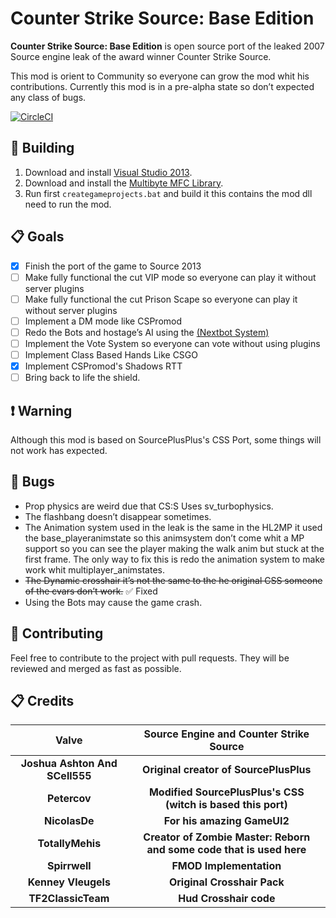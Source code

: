 # Counter Strike Source: Base Edition

**Counter Strike Source: Base Edition** is open source port of the leaked 2007 Source engine leak of the award winner Counter Strike Source. 

This mod is orient to Community so everyone can grow the mod whit his contributions.
Currently this mod is in a pre-alpha state so don’t expected any class of bugs.

[![CircleCI](https://circleci.com/gh/FriskTheFallenHuman/css-community.svg?style=svg)](https://circleci.com/gh/FriskTheFallenHuman/css-community)

## :hammer: Building

1. Download and install [Visual Studio 2013](https://go.microsoft.com/fwlink/?LinkId=532495&clcid=0x409).
2. Download and install the [Multibyte MFC Library](https://www.microsoft.com/en-gb/download/details.aspx?id=40770).
3. Run first `creategameprojects.bat` and build it this contains the mod dll need to run the mod.

## :clipboard: Goals

- [x] Finish the port of the game to Source 2013
- [ ] Make fully functional the cut VIP mode so everyone can play it without server plugins
- [ ] Make fully functional the cut Prison Scape so everyone can play it without server plugins
- [ ] Implement a DM mode like CSPromod
- [ ] Redo the Bots and hostage’s AI using the [(Nextbot System)](https://developer.valvesoftware.com/wiki/NextBot)
- [ ] Implement the Vote System so everyone can vote without using plugins
- [ ] Implement Class Based Hands Like CSGO
- [x] Implement CSPromod's Shadows RTT
- [ ] Bring back to life the shield.

## :heavy_exclamation_mark: Warning

Although this mod is based on SourcePlusPlus's CSS Port, some things will not work has expected.

## :bug: Bugs

- Prop physics are weird due that CS:S Uses sv_turbophysics.
- The flashbang doesn’t disappear sometimes.
- The Animation system used in the leak is the same in the HL2MP it used the base_playeranimstate so this animsystem don’t come whit a MP support so you can see the player making the walk anim but stuck at the first frame.
  The only way to fix this is redo the animation system to make work whit multiplayer_animstates.
- ~~The Dynamic crosshair it’s not the same to the he original CSS someone of the cvars don’t work.~~ :white_check_mark: Fixed
- Using the Bots may cause the game crash. 

## :mega: Contributing

Feel free to contribute to the project with pull requests. They will be reviewed and merged as fast as possible.

## :clipboard: Credits

|           **Valve**            |           Source Engine and Counter Strike Source            |
| :----------------------------: | :----------------------------------------------------------: |
| **Joshua Ashton And SCell555** |            **Original creator of SourcePlusPlus**            |
|          **Petercov**          | **Modified SourcePlusPlus's CSS (witch is based this port)** |
|         **NicolasDe**          |                 **For his amazing GameUI2**                  |
|        **TotallyMehis**        | **Creator of Zombie Master: Reborn and some code that is used here** |
|         **Spirrwell**          |                   **FMOD Implementation**                    |
|      **Kenney Vleugels**       |                 **Original Crosshair Pack**                  |
|       **TF2ClassicTeam**       |                    **Hud Crosshair code**                    |
